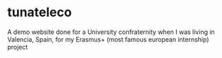 # tunateleco
A demo website done for a University confraternity when I was living in Valencia, Spain, for my Erasmus+ (most famous european internship) project 
